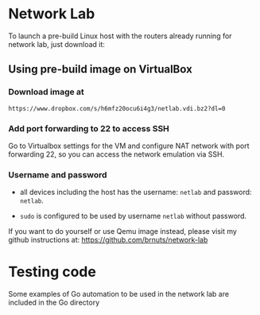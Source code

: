 # Network Lab

To launch a pre-build Linux host with the routers already running for network lab, just download it:

## Using pre-build image on VirtualBox
### Download image at
```
https://www.dropbox.com/s/h6mfz20ocu6i4g3/netlab.vdi.bz2?dl=0
```

### Add port forwarding to 22 to access SSH
Go to Virtualbox settings for the VM and configure NAT network with port forwarding 22, so you can access the network emulation via SSH.

### Username and password
- all devices including the host has the username: `netlab` and password: `netlab`.

- `sudo` is configured to be used by username `netlab` without password.


If you want to do yourself or use Qemu image instead, please visit my github instructions at:
https://github.com/brnuts/network-lab

# Testing code
Some examples of Go automation to be used in the network lab are included in the Go directory
